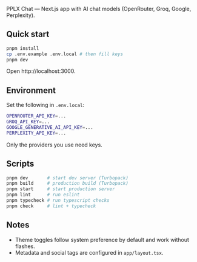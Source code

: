 PPLX Chat — Next.js app with AI chat models (OpenRouter, Groq, Google, Perplexity).

## Quick start

```bash
pnpm install
cp .env.example .env.local # then fill keys
pnpm dev
```

Open http://localhost:3000.

## Environment

Set the following in `.env.local`:

```bash
OPENROUTER_API_KEY=...
GROQ_API_KEY=...
GOOGLE_GENERATIVE_AI_API_KEY=...
PERPLEXITY_API_KEY=...
```

Only the providers you use need keys.

## Scripts

```bash
pnpm dev       # start dev server (Turbopack)
pnpm build     # production build (Turbopack)
pnpm start     # start production server
pnpm lint      # run eslint
pnpm typecheck # run typescript checks
pnpm check     # lint + typecheck
```

## Notes

- Theme toggles follow system preference by default and work without flashes.
- Metadata and social tags are configured in `app/layout.tsx`.
